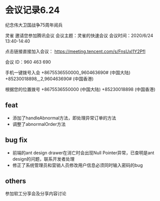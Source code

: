 # 会议记录6.24

纪念伟大卫国战争75周年阅兵

灵雀 邀请您参加腾讯会议
会议主题：灵雀的快速会议
会议时间：2020/6/24 13:40-14:40

点击链接直接加入会议：
https://meeting.tencent.com/s/FnsUxI1Y2PfI

会议 ID：960 463 690

手机一键拨号入会
+8675536550000,,960463690# (中国大陆)
+85230018898,,,2,960463690# (中国香港)

根据您的位置拨号
+8675536550000 (中国大陆)
+85230018898 (中国香港)


## feat

* 添加了handleAbnormal方法，即处理异常订单的方法
* 调整了abnormalOrder方法

## bug fix

* 前端的ant design drawer在消亡时会出现Null Pointer异常，已查明是ant design的问题，联系开发者处理
* 修正了系统管理员和营销人员修改用户信息必须同时输入密码的bug

## others

参加软工分享会及分享内容讨论
